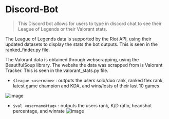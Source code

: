 # Discord-Bot

> This Discord bot allows for users to type in discord chat to see their League of Legends or their Valorant stats. 

The League of Legends data is supported by the Riot API, using their updated datasets to display the stats the bot outputs. This is seen in the ranked_finder.py file.

The Valorant data is obtained through webscrapping, using the BeautifulSoup library. The website the data was scrapped from is Valorant Tracker. This is seen in the valorant_stats.py file.

- `$league <username>` : outputs the users solo/duo rank, ranked flex rank, latest game champion and KDA, and wins/losts of their last 10 games

![image](https://user-images.githubusercontent.com/105384095/172506682-b4a20dfd-b776-46e7-83c2-16d40123f2e5.png)
- `$val <username#tag>` : outputs the users rank, K/D ratio, headshot percentage, and winrate
![image](https://user-images.githubusercontent.com/105384095/172506668-4795ca42-fd7c-464f-bcbd-13147694db81.png)
